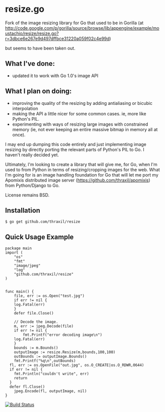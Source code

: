resize.go
=========

Fork of the image resizing library for Go that used to be in Gorilla
(at
http://code.google.com/p/gorilla/source/browse/lib/appengine/example/moustachio/resize/resize.go?r=3dbce6e267e9d497dffbce31220a059f02c4e99d)

but seems to have been taken out. 

What I've done:
--------------

* updated it to work with Go 1.0's image API

What I plan on doing:
---------------------

* improving the quality of the resizing by adding antialiasing or bicubic interpolation
* making the API a little nicer for some common cases. ie, more like Python's PIL.
* experimenting with ways of resizing large images with constrained memory (ie, not ever keeping an entire massive bitmap
in memory all at once).

I may end up dumping this code entirely and just implementing image
resizing by directly porting the relevant parts of Python's PIL to
Go. I haven't really decided yet.

Ultimately, I'm looking to create a library that will give me, for Go,
when I'm used to from Python in terms of resizing/cropping images for
the web. What I'm going for is an image handling foundation for Go
that will let me port my Apomixis distributed image server
(https://github.com/thraxil/apomixis) from Python/Django to Go.

License remains BSD.

Installation
------------

    $ go get github.com/thraxil/resize

Quick Usage Example
-------------------

    package main
    import (
    	"os"
    	"fmt"
    	"image/jpeg"
    	"log"
    	"github.com/thraxil/resize"
    )
    
    
    func main() {
    	file, err := os.Open("test.jpg")
    	if err != nil {
        log.Fatal(err)
    	}
    	defer file.Close()
    	
    	// Decode the image.
    	m, err := jpeg.Decode(file)
    	if err != nil {
    		fmt.Printf("error decoding image\n")
        log.Fatal(err)
    	}
    	bounds := m.Bounds()
    	outputImage := resize.Resize(m,bounds,100,100)
    	outBounds := outputImage.Bounds()
    	fmt.Printf("%q\n",outBounds)
      fl, err := os.OpenFile("out.jpg", os.O_CREATE|os.O_RDWR,0644) 
      if err != nil { 
        fmt.Println("couldn't write", err) 
        return 
      } 
      defer fl.Close() 
    	jpeg.Encode(fl, outputImage, nil)
    }

[![Build Status](https://travis-ci.org/thraxil/resize.png)](https://travis-ci.org/thraxil/resize)
